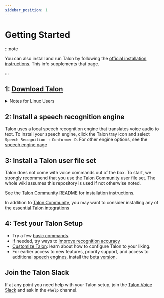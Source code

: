 ```yaml
---
sidebar_position: 1
---
```


# Getting Started

:::note

You can also install and run Talon by following the [official installation instructions](https://talonvoice.com/docs/). This info supplements that page.

:::

## 1: [Download Talon](https://talonvoice.com/)

<details>
  <summary>Notes for Linux Users</summary>
  - Talon, like many tools for automation or accessibility, __does not support Wayland__
     - You will have to select an X11 session from your login manager.
    - This is supported by Gnome and Plasma and many others, but some environments like sway are explicitly Wayland-only.
-  To install the speech engine, you must use Talon's tray icon:
   * If you use stock Gnome, you need to install [AppIndicator and KStatusNotifierItem Support](https://extensions.gnome.org/extension/615/appindicator-support/) to see it
   * If you use i3 or don't have a system tray, install [snixembed](https://git.sr.ht/~steef/snixembed) for a lightweight system tray.

</details>

## 2: Install a speech recognition engine

Talon uses a local speech recognition engine that translates voice audio to text. To install your speech engine, click the Talon tray icon and select `Speech Recognition → Conformer D`. For other engine options, see the [speech engine page](./Speech%20Engines/speech%20engines.md)

## 3: Install a Talon user file set

Talon does not come with voice commands out of the box. To start, we strongly recommend that you use the [Talon Community](https://github.com/talonhub/community) user file set. The whole wiki assumes this repository is used if not otherwise noted.

See the [Talon Community README](https://github.com/talonhub/community?tab=readme-ov-file#installation) for installation instructions.

In addition to [Talon Community](https://github.com/talonhub/community), you may want to consider installing any of the [essential Talon integrations](../Integrations/essential-tools.md)

## 4: Test your Talon Setup

- Try a few [basic commands](../Basic%20Usage/basic_usage.md).
- If needed, try ways to [improve recognition accuracy](improving_recognition_accuracy)
- [Customize Talon](../Customization/basic_customization.md): learn about how to configure Talon to your liking.
- For earlier access to new features, priority support, and access to additional [speech engines](./Speech%20Engines/speech%20engines.md), install the [beta version](beta_talon.md).

## Join the Talon Slack

If at any point you need help with your Talon setup, join the [Talon Voice Slack](https://talonvoice.com/chat) and ask in the `#help` channel.
